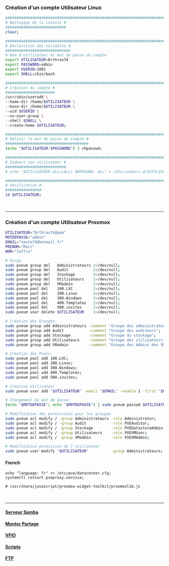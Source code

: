 ### Création d'un compte Utilisateur Linux
```bash
#########################################################################################################
# Nettoyage de la console #
###########################
clear;

#########################################################################################################
# Déclaration des variables #
#############################
# Nom d'utilisateur et mot de passe du compte
export UTILISATEUR=Drthrax74
export PASSWORD=admin
export USERID=1001
export SHELL=/bin/bash

#########################################################################################################
# Création du compte #
######################
/usr/sbin/useradd \
--home-dir /home/$UTILISATEUR \
--base-dir /home/$UTILISATEUR \
--uid $USERID \
--no-user-group \
--shell $SHELL \
--create-home $UTILISATEUR;

#########################################################################################################
# Définir le mot de passe du compte #
#####################################
(echo "$UTILISATEUR:$PASSWORD") | chpasswd;

#########################################################################################################
# Sudoers son utilisateur #
###########################
# echo "$UTILISATEUR ALL=(ALL) NOPASSWD: ALL" > /etc/sudoers.d/$UTILISATEUR;

#########################################################################################################
# Vérification #
################
id $UTILISATEUR;
```
<br />

----------------------------------------------------------------------------------------------------------------------------------

### Création d'un compte Utilisateur Proxmox
```bash
UTILISATEUR="Drthrax74@pam"
MOTDEPASSE="admin"
EMAIL="teste74@hotmail.fr"
PRENOM="Marc"
NOM="Jaffre"

# Purge
sudo pveum group del   Administrateurs 2>/dev/null;
sudo pveum group del   Audit           2>/dev/null;
sudo pveum group del   Stockage        2>/dev/null;
sudo pveum group del   Utilisateurs    2>/dev/null;
sudo pveum group del   VMadmin         2>/dev/null;
sudo pveum pool del    100.LXC         2>/dev/null;
sudo pveum pool del    200.Linux       2>/dev/null;
sudo pveum pool del    300.Windows     2>/dev/null;
sudo pveum pool del    400.Templates   2>/dev/null;
sudo pveum pool del    500.invites     2>/dev/null;
sudo pveum user delete $UTILISATEUR    2>/dev/null;

# Création des Groupes:
sudo pveum group add Administrateurs -comment "Groupe des administrateurs";
sudo pveum group add Audit           -comment "Groupe des auditeurs";
sudo pveum group add Stockage        -comment "Groupe du stockage";
sudo pveum group add Utilisateurs    -comment "Groupe des utilisateurs";
sudo pveum group add VMadmin         -comment "Groupe des Admins des VM";

# Création des Pools:
sudo pveum pool add 100.LXC;
sudo pveum pool add 200.Linux;
sudo pveum pool add 300.Windows;
sudo pveum pool add 400.Templates;
sudo pveum pool add 500.invites;

# Création Utilisateur
sudo pveum user add "$UTILISATEUR" -email "$EMAIL" -enable 1 -first "$PRENOM" -lastname "$NOM";

# Changement du mot de passe:
(echo "$MOTDEPASSE"; echo "$MOTDEPASSE") | sudo pveum passwd $UTILISATEUR;

# Modification des permissions pour les groupes
sudo pveum acl modify / -group Administrateurs -role Administrator;
sudo pveum acl modify / -group Audit           -role PVEAuditor;
sudo pveum acl modify / -group Stockage        -role PVEDatastoreAdmin;
sudo pveum acl modify / -group Utilisateurs    -role PVEVMUser;
sudo pveum acl modify / -group VMadmin         -role PVEVMAdmin;

# Modification permission de l'utilisateur
sudo pveum user modify "$UTILISATEUR"          -group Administrateurs;
```

#### French
```
echo "language: fr" >> /etc/pve/datacenter.cfg;
systemctl restart pveproxy.service;

# /usr/share/javascript/proxmox-widget-toolkit/proxmoxlib.js
```
<br />

--------------------------------------------------------------------------------

#### [Serveur Samba](https://github.com/dexter74/Linux/blob/main/Proxmox/samba.md)
#### [Monter Partage](https://github.com/dexter74/Linux/blob/main/Proxmox/Partage.md)
#### [VFIO](https://github.com/dexter74/Linux/blob/main/Proxmox/VFIO/GUIDE.MD)
#### [Scripts](https://github.com/dexter74/Linux/tree/main/Proxmox/script)
#### [FTP](https://github.com/dexter74/Linux/tree/main/Debian/Appz/FTP)
<br />
